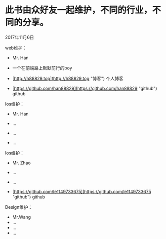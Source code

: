 # 此书由众好友一起维护，不同的行业，不同的分享。

2017年11月6日



web维护：

* Mr. Han

* 一个在前端路上默默前行的boy

* [http://h88829.top](http://h88829.top "博客")  个人博客

* [https://github.com/han88829](https://github.com/han88829 "github")  github



Ios维护：

* Mr. Han

* ...

* ...

* ...



Ios维护：

* Mr. Zhao

* ...
* ...
* [https://github.com/le1149733675](https://github.com/le1149733675 "github")   github



Design维护：

* Mr.Wang
* ...
* ...
* ...



